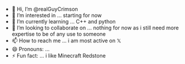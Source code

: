 - 👋 Hi, I’m @realGuyCrimson
- 👀 I’m interested in ... starting for now
- 🌱 I’m currently learning ... C++ and python
- 💞️ I’m looking to collaborate on ... nothing for now as i still need more expertise to be of any use to someone
- 📫 How to reach me ... i am most active on 𝕏
- 😄 Pronouns: ...
- ⚡ Fun fact: ... i like Minecraft Redstone

<!---
realGuyCrimson/realGuyCrimson is a ✨ special ✨ repository because its `README.md` (this file) appears on your GitHub profile.
You can click the Preview link to take a look at your changes.
--->
